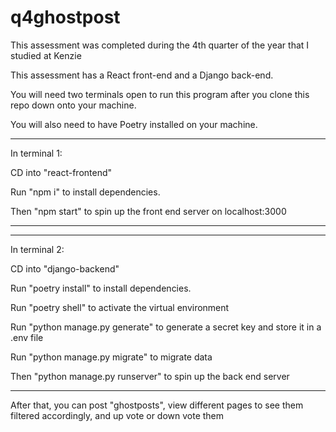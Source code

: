 # q4ghostpost
This assessment was completed during the 4th quarter of the year that I studied at Kenzie


This assessment has a React front-end and a Django back-end.

You will need two terminals open to run this program after you clone this repo down onto your machine. 

You will also need to have Poetry installed on your machine. 

***
In terminal 1:

CD into "react-frontend"

Run "npm i" to install dependencies.

Then "npm start" to spin up the front end server on localhost:3000
***


***
In terminal 2:

CD into "django-backend"

Run "poetry install" to install dependencies.

Run "poetry shell" to activate the virtual environment

Run "python manage.py generate" to generate a secret key and store it in a .env file

Run "python manage.py migrate" to migrate data

Then "python manage.py runserver" to spin up the back end server
***

After that, you can post "ghostposts", view different pages to see them filtered accordingly, and up vote or down vote them